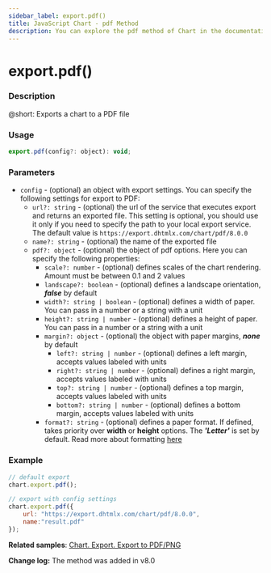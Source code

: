 ```yaml
---
sidebar_label: export.pdf()
title: JavaScript Chart - pdf Method
description: You can explore the pdf method of Chart in the documentation of the DHTMLX JavaScript UI library. Browse developer guides and API reference, try out code examples and live demos, and download a free 30-day evaluation version of DHTMLX Suite.
---
```


# export.pdf()

### Description

@short: Exports a chart to a PDF file

### Usage

~~~js
export.pdf(config?: object): void;
~~~

### Parameters

- `config` - (optional) an object with export settings. You can specify the following settings for export to PDF:
    - `url?: string` -  (optional) the url of the service that executes export and returns an exported file. This setting is optional, you should use it only if you need to specify the path to your local export service. The default value is `https://export.dhtmlx.com/chart/pdf/8.0.0`
    - `name?: string` - (optional) the name of the exported file
    - `pdf?: object` - (optional) the object of pdf options. Here you can specify the following properties:
		- `scale?: number` - (optional) defines scales of the chart rendering. Amount must be between 0.1 and 2 values
		- `landscape?: boolean` - (optional) defines a landscape orientation, ***false*** by default
		- `width?: string | boolean` - (optional) defines a width of paper. You can pass in a number or a string with a unit
		- `height?: string | number` - (optional) defines a height of paper. You can pass in a number or a string with a unit
		- `margin?: object` - (optional) the object with paper margins, ***none*** by default
			- `left?: string | number` - (optional) defines a left margin, accepts values labeled with units
			- `right?: string | number` - (optional) defines a right margin, accepts values labeled with units
			- `top?: string | number` - (optional) defines a top margin, accepts values labeled with units
			- `bottom?: string | number` - (optional) defines a bottom margin, accepts values labeled with units
		- `format?: string` - (optional) defines a paper format. If defined, takes priority over **width** or **height** options. The ***'Letter'*** is set by default. Read more about formatting [here](https://github.com/puppeteer/puppeteer/blob/v16.0.0/docs/api/puppeteer.paperformat.md)

### Example

~~~js {2,5-8}
// default export
chart.export.pdf();

// export with config settings
chart.export.pdf({
	url: "https://export.dhtmlx.com/chart/pdf/8.0.0",
	name:"result.pdf"
});
~~~

**Related samples**: [Chart. Export. Export to PDF/PNG](https://snippet.dhtmlx.com/4rybsjjq)

**Change log:** The method was added in v8.0